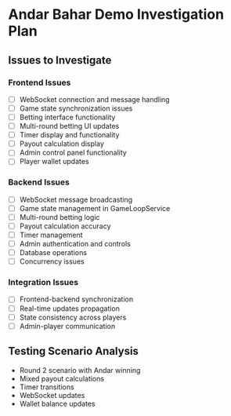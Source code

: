 # Andar Bahar Demo Investigation Plan

## Issues to Investigate

### Frontend Issues
- [ ] WebSocket connection and message handling
- [ ] Game state synchronization issues
- [ ] Betting interface functionality
- [ ] Multi-round betting UI updates
- [ ] Timer display and functionality
- [ ] Payout calculation display
- [ ] Admin control panel functionality
- [ ] Player wallet updates

### Backend Issues
- [ ] WebSocket message broadcasting
- [ ] Game state management in GameLoopService
- [ ] Multi-round betting logic
- [ ] Payout calculation accuracy
- [ ] Timer management
- [ ] Admin authentication and controls
- [ ] Database operations
- [ ] Concurrency issues

### Integration Issues
- [ ] Frontend-backend synchronization
- [ ] Real-time updates propagation
- [ ] State consistency across players
- [ ] Admin-player communication

## Testing Scenario Analysis
- Round 2 scenario with Andar winning
- Mixed payout calculations
- Timer transitions
- WebSocket updates
- Wallet balance updates
